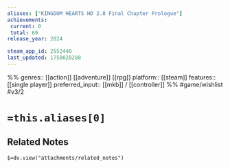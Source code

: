 ```yaml
---
aliases: ["KINGDOM HEARTS HD 2.8 Final Chapter Prologue"]
achievements:
 current: 0
 total: 69
release_year: 2024

steam_app_id: 2552440
last_updated: 1750028288
---
```

%%
genres:: [[action]] [[adventure]] [[rpg]]
platform:: [[steam]]
features:: [[single player]]
preferred_input:: [[mkb]] / [[controller]]
%%
#game/wishlist
#v3/2

# `=this.aliases[0]`
## Related Notes
`$=dv.view("attachments/related_notes")`
